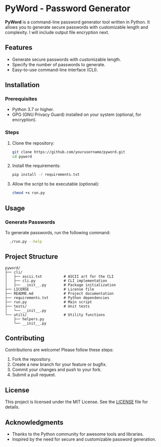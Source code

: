 # PyWord - Password Generator

**PyWord** is a command-line password generator tool written in Python. It allows you to generate secure passwords with customizable length and complexity. I will include output file encryption next.

## Features

- Generate secure passwords with customizable length.
- Specify the number of passwords to generate.
- Easy-to-use command-line interface (CLI).

## Installation

### Prerequisites

- Python 3.7 or higher.
- GPG (GNU Privacy Guard) installed on your system (optional, for encryption).

### Steps

1. Clone the repository:
   ```bash
   git clone https://github.com/yourusername/pyword.git
   cd pyword
   ```

2. Install the requirements:
   ```bash
   pip install -r requirements.txt
   ```

3. Allow the script to be executable (optional):
   ```bash
   chmod +x run.py
   ```
## Usage

### Generate Passwords

To generate passwords, run the following command:

```bash
  ./run.py --help
```

## Project Structure

```
pyword/
├── cli/
│   ├── ascii.txt          # ASCII art for the CLI
│   ├── cli.py             # CLI implementation
│   ├── __init__.py        # Package initialization
├── LICENSE                # License file
├── README.md              # Project documentation
├── requirements.txt       # Python dependencies
├── run.py                 # Main script
├── tests/                 # Unit tests
│   └── __init__.py
└── utils/                 # Utility functions
    ├── helpers.py
    └── __init__.py
```

## Contributing

Contributions are welcome! Please follow these steps:

1. Fork the repository.
2. Create a new branch for your feature or bugfix.
3. Commit your changes and push to your fork.
4. Submit a pull request.

## License

This project is licensed under the MIT License. See the [LICENSE](LICENSE) file for details.

## Acknowledgments

- Thanks to the Python community for awesome tools and libraries.
- Inspired by the need for secure and customizable password generation.
